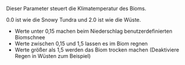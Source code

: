 Dieser Parameter steuert die Klimatemperatur des Bioms.

0.0 ist wie die Snowy Tundra und 2.0 ist wie die Wüste.

* Werte unter 0,15 machen beim Niederschlag benutzerdefinierten Biomschnee
* Werte zwischen 0,15 und 1,5 lassen es im Biom regnen
* Werte größer als 1,5 werden das Biom trocken machen (Deaktiviere Regen in Wüsten zum Beispiel)